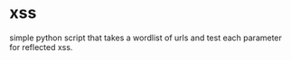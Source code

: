 # xss
simple python script that takes a wordlist of urls and test each parameter for reflected xss.
